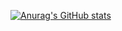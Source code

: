 [![Anurag's GitHub stats](https://github-readme-stats.vercel.app/api?username=millker&show_icons=true&theme=synthwave&layout=compact)](https://github.com/anuraghazra/github-readme-stats)
